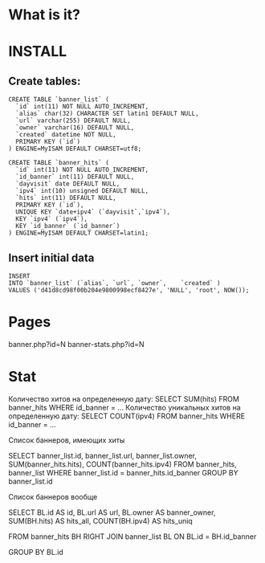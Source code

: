 # What is it?



# INSTALL

## Create tables:
```
CREATE TABLE `banner_list` (
  `id` int(11) NOT NULL AUTO_INCREMENT,
  `alias` char(32) CHARACTER SET latin1 DEFAULT NULL,
  `url` varchar(255) DEFAULT NULL,
  `owner` varchar(16) DEFAULT NULL,
  `created` datetime NOT NULL,
  PRIMARY KEY (`id`)
) ENGINE=MyISAM DEFAULT CHARSET=utf8;

CREATE TABLE `banner_hits` (
  `id` int(11) NOT NULL AUTO_INCREMENT,
  `id_banner` int(11) DEFAULT NULL,
  `dayvisit` date DEFAULT NULL,
  `ipv4` int(10) unsigned DEFAULT NULL,
  `hits` int(11) DEFAULT NULL,
  PRIMARY KEY (`id`),
  UNIQUE KEY `date+ipv4` (`dayvisit`,`ipv4`),
  KEY `ipv4` (`ipv4`),
  KEY `id_banner` (`id_banner`)
) ENGINE=MyISAM DEFAULT CHARSET=latin1;
```

## Insert initial data

```
INSERT
INTO `banner_list` (`alias`, `url`, `owner`,	`created` )
VALUES ('d41d8cd98f00b204e9800998ecf8427e',	'NULL',	'root',	NOW());
```

# Pages

banner.php?id=N
banner-stats.php?id=N


# Stat

Количество хитов на определенную дату:
SELECT SUM(hits) FROM banner_hits WHERE id_banner = ...
Количество уникальных хитов на определенную дату:
SELECT COUNT(ipv4) FROM banner_hits WHERE id_banner = ...

Список баннеров, имеющих хиты

SELECT banner_list.id, banner_list.url, banner_list.owner, SUM(banner_hits.hits), COUNT(banner_hits.ipv4)
FROM banner_hits, banner_list
WHERE
banner_list.id = banner_hits.id_banner
GROUP BY banner_list.id

Список баннеров вообще

SELECT
BL.id AS id,
BL.url AS url,
BL.owner AS banner_owner,
SUM(BH.hits) AS hits_all,
COUNT(BH.ipv4) AS hits_uniq

FROM banner_hits BH
RIGHT JOIN banner_list BL
ON BL.id = BH.id_banner

GROUP BY BL.id





